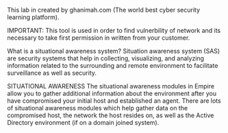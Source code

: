 This lab in created by ghanimah.com (The world best cyber security learning platform).

IMPORTANT: This tool is used in order to find vulnerbility of network and its necessary to take first permission in written from your customer. 

What is a situational awareness system?
Situation awareness system (SAS) are security systems that help in collecting, visualizing, and analyzing information related to the surrounding and remote environment to facilitate surveillance as well as security.

SITUATIONAL AWARENESS
The situational awareness modules in Empire allow you to gather additional information about the environment after you have compromised your initial host and established an agent. There are lots of situational awareness modules which help gather data on the compromised host, the network the host resides on, as well as the Active Directory environment (if on a domain joined system).
